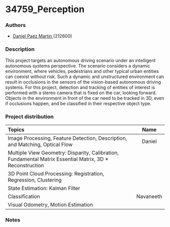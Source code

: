 # 34759_Perception 

### Authors

* [Daniel Paez Martin ](https://github.com/DanielPM98) (212600)

### Description
This project targets an autonomous driving scenario under an intelligent autonomous systems perspective. The scenario considers a dynamic environment, where vehicles, pedestrians and other typical urban entities can coexist without risk. Such a dynamic and unstructured environment can result in occlusions in the sensors of the vision-based autonomous driving systems. For this project, detection and tracking of entities of interest is performed with a  stereo camera that is fixed on the car, looking forward. Objects in the environment in front of the car need to be tracked in 3D, even if occlusions happen, and be classified in their respective object type.


### Project distribution

|                                         Topics                                                           |    Name   |
|:-------------------------------------------------------------------------------------------------------- |:---------:|
| Image Processing, Feature Detection, Description, and Matching, Optical Flow                             |  Daniel   |
| Multiple View Geometry: Disparity, Calibration, Fundamental Matrix Essential Matrix, 3D * Reconstruction |           |
| 3D Point Cloud Processing: Registration, Regression, Clustering                                          |           |
| State Estimation: Kalman Filter                                                                          |           |
| Classification                                                                                           | Navaneeth |
| Visual Odometry, Motion Estimation                                                                       |           |



### Notes
